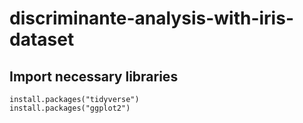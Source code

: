 # discriminante-analysis-with-iris-dataset

## Import necessary libraries
```
install.packages("tidyverse") 
install.packages("ggplot2")

```


